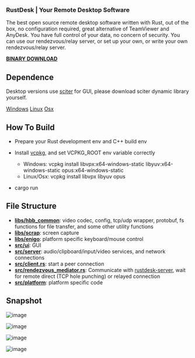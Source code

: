 ### RustDesk | Your Remote Desktop Software

The best open source remote desktop software written with Rust, out of the box, no configuration required, great alternative of TeamViewer and AnyDesk. You have full control of your data, no concern of security. You can use our rendezvous/relay server, or set up your own, or write your own rendezvous/relay server. 

[**BINARY DOWNLOAD**](https://github.com/rustdesk/rustdesk/releases)

## Dependence

Desktop versions use [sciter](https://sciter.com/) for GUI, please download sciter dynamic library yourself.

[Windows](https://github.com/c-smile/sciter-sdk/blob/dc65744b66389cd5a0ff6bdb7c63a8b7b05a708b/bin.win/x64/sciter.dll)
[Linux](https://github.com/c-smile/sciter-sdk/raw/dc65744b66389cd5a0ff6bdb7c63a8b7b05a708b/bin.lnx/x64/libsciter-gtk.so)
[Osx](https://github.com/c-smile/sciter-sdk/raw/dc65744b66389cd5a0ff6bdb7c63a8b7b05a708b/bin.osx/sciter-osx-64.dylib)

## How To Build

* Prepare your Rust development env and C++ build env

* Install [vcpkg](https://github.com/microsoft/vcpkg), and set VCPKG_ROOT env variable correctly

   - Windows: vcpkg install libvpx:x64-windows-static libyuv:x64-windows-static opus:x64-windows-static
   - Linux/Osx: vcpkg install libvpx libyuv opus
   
* cargo run

## File Structure

- **[libs/hbb_common](https://github.com/rustdesk/rustdesk/tree/master/libs/hbb_common)**: video codec, config, tcp/udp wrapper, protobuf, fs functions for file transfer, and some other utility functions
- **[libs/scrap](https://github.com/rustdesk/rustdesk/tree/master/libs/scrap)**: screen capture
- **[libs/enigo](https://github.com/rustdesk/rustdesk/tree/master/libs/enigo)**: platform specific keyboard/mouse control
- **[src/ui](https://github.com/rustdesk/rustdesk/tree/master/src/ui)**: GUI
- **[src/server](https://github.com/rustdesk/rustdesk/tree/master/src/server)**: audio/clipboard/input/video services, and network connections
- **[src/client.rs](https://github.com/rustdesk/rustdesk/tree/master/src/client.rs)**: start a peer connection
- **[src/rendezvous_mediator.rs](https://github.com/rustdesk/rustdesk/tree/master/src/rendezvous_mediator.rs)**: Communicate with [rustdesk-server](https://github.com/rustdesk/rustdesk-server), wait for remote direct (TCP hole punching) or relayed connection
- **[src/platform](https://github.com/rustdesk/rustdesk/tree/master/src/platform)**: platform specific code

## Snapshot
![image](https://user-images.githubusercontent.com/71636191/113112362-ae4deb80-923b-11eb-957d-ff88daad4f06.png)

![image](https://user-images.githubusercontent.com/71636191/113112619-f705a480-923b-11eb-911d-97e984ef52b6.png)

![image](https://user-images.githubusercontent.com/71636191/113112857-3fbd5d80-923c-11eb-9836-768325faf906.png)

![image](https://user-images.githubusercontent.com/71636191/113112990-65e2fd80-923c-11eb-840e-349b4d6e340d.png)


